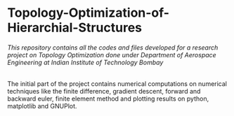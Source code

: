 # Topology-Optimization-of-Hierarchial-Structures
###### This repository contains all the codes and files developed for a research project on Topology Optimization done under Department of Aerospace Engineering at Indian Institute of Technology Bombay
The initial part of the project contains numerical computations on numerical techniques like the finite difference, gradient descent, forward and backward euler, finite element method and plotting results on python, matplotlib and GNUPlot.
